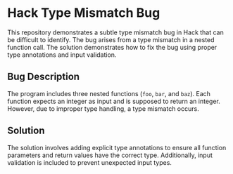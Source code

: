# Hack Type Mismatch Bug

This repository demonstrates a subtle type mismatch bug in Hack that can be difficult to identify. The bug arises from a type mismatch in a nested function call. The solution demonstrates how to fix the bug using proper type annotations and input validation.

## Bug Description

The program includes three nested functions (`foo`, `bar`, and `baz`). Each function expects an integer as input and is supposed to return an integer. However, due to improper type handling, a type mismatch occurs. 

## Solution

The solution involves adding explicit type annotations to ensure all function parameters and return values have the correct type.  Additionally, input validation is included to prevent unexpected input types.